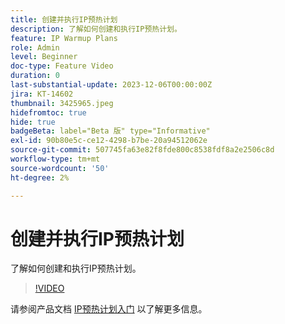 ```yaml
---
title: 创建并执行IP预热计划
description: 了解如何创建和执行IP预热计划。
feature: IP Warmup Plans
role: Admin
level: Beginner
doc-type: Feature Video
duration: 0
last-substantial-update: 2023-12-06T00:00:00Z
jira: KT-14602
thumbnail: 3425965.jpeg
hidefromtoc: true
hide: true
badgeBeta: label="Beta 版" type="Informative"
exl-id: 90b80e5c-ce12-4298-b7be-20a94512062e
source-git-commit: 507745fa63e82f8fde800c8538fdf8a2e2506c8d
workflow-type: tm+mt
source-wordcount: '50'
ht-degree: 2%

---
```


# 创建并执行IP预热计划

了解如何创建和执行IP预热计划。

>[!VIDEO](https://video.tv.adobe.com/v/3425965/?learn=on)

请参阅产品文档 [IP预热计划入门](https://experienceleague.adobe.com/docs/journey-optimizer/using/configuration/implement-ip-warmup-plan/ip-warmup-gs.html) 以了解更多信息。
